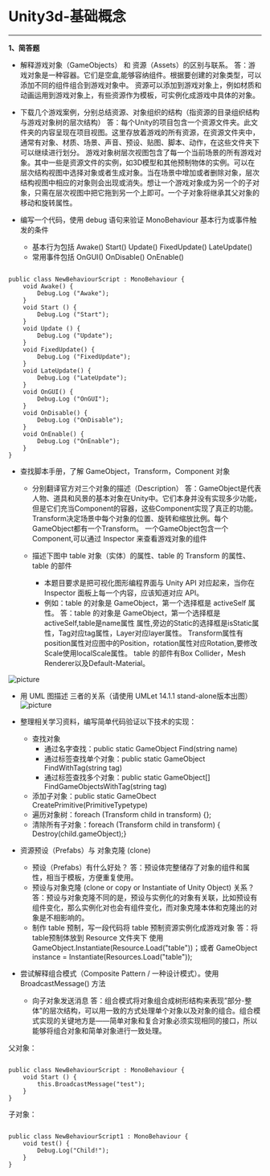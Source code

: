 ﻿# Unity3d-基础概念

---

**1、简答题**

 - 解释游戏对象（GameObjects） 和 资源（Assets）的区别与联系。
 答：游戏对象是一种容器。它们是空盒,能够容纳组件。根据要创建的对象类型，可以添加不同的组件组合到游戏对象中。
 资源可以添加到游戏对象上，例如材质和动画运用到游戏对象上，有些资源作为模板，可实例化成游戏中具体的对象。

 - 下载几个游戏案例，分别总结资源、对象组织的结构（指资源的目录组织结构与游戏对象树的层次结构）
答：每个Unity的项目包含一个资源文件夹。此文件夹的内容呈现在项目视图。这里存放着游戏的所有资源，在资源文件夹中，通常有对象、材质、场景、声音、预设、贴图、脚本、动作，在这些文件夹下可以继续进行划分。
游戏对象树层次视图包含了每一个当前场景的所有游戏对象。其中一些是资源文件的实例，如3D模型和其他预制物体的实例。可以在层次结构视图中选择对象或者生成对象。当在场景中增加或者删除对象，层次结构视图中相应的对象则会出现或消失。想让一个游戏对象成为另一个的子对象，只需在层次视图中把它拖到另一个上即可。一个子对象将继承其父对象的移动和旋转属性。

 - 编写一个代码，使用 debug 语句来验证 MonoBehaviour 基本行为或事件触发的条件
   - 基本行为包括 Awake() Start() Update() FixedUpdate() LateUpdate()
   - 常用事件包括 OnGUI() OnDisable() OnEnable()

<pre><code>
public class NewBehaviourScript : MonoBehaviour {
    void Awake() {
        Debug.Log ("Awake");
    }
    void Start () {
        Debug.Log ("Start");
    }
    void Update () {
        Debug.Log ("Update");
    }
    void FixedUpdate() {
        Debug.Log ("FixedUpdate");
    }
    void LateUpdate() {
        Debug.Log ("LateUpdate");
    }
    void OnGUI() {
        Debug.Log ("OnGUI");
    }
    void OnDisable() {
        Debug.Log ("OnDisable");
    }
    void OnEnable() {
        Debug.Log ("OnEnable");
    }
}
</code></pre>

 - 查找脚本手册，了解 GameObject，Transform，Component 对象
   - 分别翻译官方对三个对象的描述（Description）
 答：GameObject是代表人物、道具和风景的基本对象在Unity中。它们本身并没有实现多少功能，但是它们充当Component的容器，这些Component实现了真正的功能。
Transform决定场景中每个对象的位置、旋转和缩放比例。每个GameObject都有一个Transform。
一个GameObject包含一个Component,可以通过 Inspector 来查看游戏对象的组件

   - 描述下图中 table 对象（实体）的属性、table 的 Transform 的属性、 table 的部件
      - 本题目要求是把可视化图形编程界面与 Unity API 对应起来，当你在 Inspector 面板上每一个内容，应该知道对应 API。
      - 例如：table 的对象是 GameObject，第一个选择框是 activeSelf 属性。
答：table 的对象是 GameObject，第一个选择框是 activeSelf,table是name属性 属性,旁边的Static的选择框是isStatic属性，Tag对应tag属性，Layer对应layer属性。
Transform属性有position属性对应图中的Position，rotation属性对应Rotation,要修改Scale使用localScale属性。
table 的部件有Box Collider，Mesh Renderer以及Default-Material。

 ![picture](https://pmlpml.github.io/unity3d-learning/images/ch02/ch02-homework.png)
 
   - 用 UML 图描述 三者的关系（请使用 UMLet 14.1.1 stand-alone版本出图）
 ![picture](https://wx4.sinaimg.cn/mw690/c184249cly1fpql2e55jrj20gk06274c.jpg)
   
 - 整理相关学习资料，编写简单代码验证以下技术的实现：
   - 查找对象
     - 通过名字查找：public static GameObject Find(string name)
     - 通过标签查找单个对象：public static GameObject FindWithTag(string tag)
     - 通过标签查找多个对象：public static GameObject[] FindGameObjectsWithTag(string tag)
   - 添加子对象：public static GameObect CreatePrimitive(PrimitiveTypetype)
   - 遍历对象树：foreach (Transform child in transform) {};
   - 清除所有子对象：foreach (Transform child in transform) { Destroy(child.gameObject);}
   
 - 资源预设（Prefabs）与 对象克隆 (clone)
   - 预设（Prefabs）有什么好处？
   答：预设体完整储存了对象的组件和属性，相当于模板，方便重复使用。
   - 预设与对象克隆 (clone or copy or Instantiate of Unity Object) 关系？
   答：预设与对象克隆不同的是，预设与实例化的对象有关联，比如预设有组件变化，那么实例化对也会有组件变化，而对象克隆本体和克隆出的对象是不相影响的。
   - 制作 table 预制，写一段代码将 table 预制资源实例化成游戏对象
   答：将table预制体放到 Resource 文件夹下
 使用GameObject.Instantiate(Resource.Load("table"))；或者
GameObject instance = Instantiate(Resources.Load<GameObject>("table"));

 - 尝试解释组合模式（Composite Pattern / 一种设计模式）。使用 BroadcastMessage() 方法
   - 向子对象发送消息
   答：组合模式将对象组合成树形结构来表现”部分-整体”的层次结构，可以用一致的方式处理单个对象以及对象的组合。组合模式实现的关键地方是——简单对象和复合对象必须实现相同的接口，所以能够将组合对象和简单对象进行一致处理。

父对象：
<pre><code>
public class NewBehaviourScript : MonoBehaviour {
    void Start () {
        this.BroadcastMessage("test");
    }
}
</code></pre>
子对象：
<pre><code>
public class NewBehaviourScript1 : MonoBehaviour {
    void test() {
        Debug.Log("Child!");
    }
}
</code></pre>